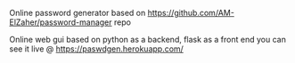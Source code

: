 Online password generator based on
https://github.com/AM-ElZaher/password-manager repo

Online web gui based on python as a backend, flask as a front end
you can see it live @ https://paswdgen.herokuapp.com/
